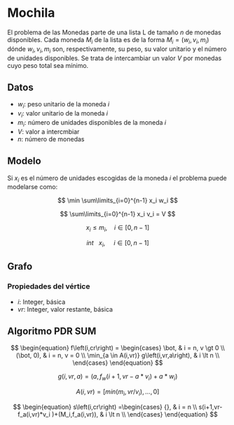 # Mochila

El problema de las Monedas parte de una lista L de tamaño $n$ de monedas disponibles. Cada moneda $M_i$ de la lista es de la forma $M_i= (w_i, v_i, m_i)$ dónde  $w_i, v_i, m_i$ son, respectivamente, su peso, su valor unitario y el número de unidades disponibles. Se trata de intercambiar un valor  $V$ por monedas cuyo peso total sea mínimo.

## Datos

- $w_i$: peso unitario de la moneda $i$
- $v_i$: valor unitario de la moneda $i$
- $m_i$: número de unidades disponibles de la moneda $i$
- $V$: valor a intercmbiar
- $n$: número de monedas

## Modelo

Si $x_i$ es el número de unidades escogidas de la moneda $i$ el problema puede modelarse como:

$$ \min \sum\limits_{i=0}^{n-1} x_i w_i $$

$$ \sum\limits_{i=0}^{n-1} x_i v_i = V $$

$$ x_i\le m_i,\ \ \ \ i\in\left[0,n-1\right] $$

$$ int\ \ \ x_i,\ \ \ \ \ i\in\left[0,n-1\right] $$

## Grafo

### Propiedades del vértice

 - $i$: Integer, básica
 - $vr$: Integer, valor restante, básica


## Algoritmo PDR SUM

$$
\begin{equation}
f\left(i,cr\right) = \begin{cases}
\bot, & i = n, v \gt 0 \\
(\bot, 0), & i = n, v = 0 \\
\min_{a \in A(i,vr)} g\left(i,vr,a\right), & i \lt n \\
\end{cases}
\end{equation}
$$

$$
\begin{equation}
g\left(i,vr,a\right) = (a,f_{w}\left(i+1, vr-a*v_i\right)+a*w_i)
\end{equation}
$$

$$
\begin{equation}
A\left(i,vr\right) = [min(m_i,vr/v_i ),…,0]
\end{equation}
$$

$$
\begin{equation}
s\left(i,cr\right) =\begin{cases}
{}, & i = n \\
s(i+1,vr-f_a(i,vr)*v_i )+(M_i,f_a(i,vr)), & i \lt n \\
\end{cases}
\end{equation}
$$